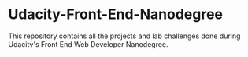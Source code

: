 # Udacity-Front-End-Nanodegree
This repository contains all the projects and lab challenges done during Udacity's Front End Web Developer Nanodegree.
